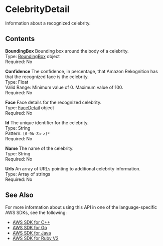 # CelebrityDetail<a name="API_CelebrityDetail"></a>

Information about a recognized celebrity\.

## Contents<a name="API_CelebrityDetail_Contents"></a>

 **BoundingBox**   <a name="rekognition-Type-CelebrityDetail-BoundingBox"></a>
Bounding box around the body of a celebrity\.  
Type: [BoundingBox](API_BoundingBox.md) object  
Required: No

 **Confidence**   <a name="rekognition-Type-CelebrityDetail-Confidence"></a>
The confidence, in percentage, that Amazon Rekognition has that the recognized face is the celebrity\.   
Type: Float  
Valid Range: Minimum value of 0\. Maximum value of 100\.  
Required: No

 **Face**   <a name="rekognition-Type-CelebrityDetail-Face"></a>
Face details for the recognized celebrity\.  
Type: [FaceDetail](API_FaceDetail.md) object  
Required: No

 **Id**   <a name="rekognition-Type-CelebrityDetail-Id"></a>
The unique identifier for the celebrity\.   
Type: String  
Pattern: `[0-9A-Za-z]*`   
Required: No

 **Name**   <a name="rekognition-Type-CelebrityDetail-Name"></a>
The name of the celebrity\.  
Type: String  
Required: No

 **Urls**   <a name="rekognition-Type-CelebrityDetail-Urls"></a>
An array of URLs pointing to additional celebrity information\.   
Type: Array of strings  
Required: No

## See Also<a name="API_CelebrityDetail_SeeAlso"></a>

For more information about using this API in one of the language\-specific AWS SDKs, see the following:
+  [AWS SDK for C\+\+](https://docs.aws.amazon.com/goto/SdkForCpp/rekognition-2016-06-27/CelebrityDetail) 
+  [AWS SDK for Go](https://docs.aws.amazon.com/goto/SdkForGoV1/rekognition-2016-06-27/CelebrityDetail) 
+  [AWS SDK for Java](https://docs.aws.amazon.com/goto/SdkForJava/rekognition-2016-06-27/CelebrityDetail) 
+  [AWS SDK for Ruby V2](https://docs.aws.amazon.com/goto/SdkForRubyV2/rekognition-2016-06-27/CelebrityDetail) 